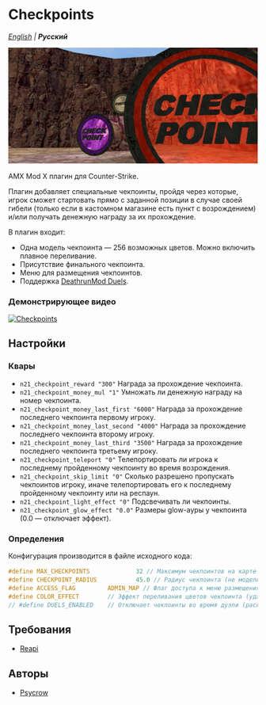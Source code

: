 # Checkpoints

_[English](README.md) | **Русский**_

![Checkpoints](images/checkpoints.jpg)

AMX Mod X плагин для Counter-Strike.

Плагин добавляет специальные чекпоинты, пройдя через которые, игрок сможет стартовать прямо с заданной позиции в случае своей гибели (только если в кастомном магазине есть пункт с возрождением) и/или получать денежную награду за их прохождение.

В плагин входит:
- Одна модель чекпоинта — 256 возможных цветов. Можно включить плавное переливание.
- Присутствие финального чекпоинта.
- Меню для размещения чекпоинтов.
- Поддержка [DeathrunMod Duels](https://github.com/Mistrick/DeathrunMod).

### Демонстрирующее видео
[![Checkpoints](https://img.youtube.com/vi/InHb46OcwFo/0.jpg)](https://youtu.be/InHb46OcwFo)

## Настройки
### Квары
- ```n21_checkpoint_reward "300"``` Награда за прохождение чекпоинта.
- ```n21_checkpoint_money_mul "1"``` Умножать ли денежную награду на номер чекпоинта.
- ```n21_checkpoint_money_last_first "6000"``` Награда за прохождение последнего чекпоинта первому игроку.
- ```n21_checkpoint_money_last_second "4000"``` Награда за прохождение последнего чекпоинта второму игроку.
- ```n21_checkpoint_money_last_third "3500"``` Награда за прохождение последнего чекпоинта третьему игроку.
- ```n21_checkpoint_teleport "0"``` Телепортировать ли игрока к последнему пройденному чекпоинту во время возрождения.
- ```n21_checkpoint_skip_limit "0"``` Сколько разрешено пропускать чекпоинтов игроку, иначе телепортировать его к последнему пройденному чекпоинту или на респаун.
- ```n21_checkpoint_light_effect "0"``` Подсвечивать ли чекпоинты.
- ```n21_checkpoint_glow_effect "0.0"``` Размеры glow-ауры у чекпоинта (0.0 — отключает эффект).

### Определения
Конфигурация производится в файле исходного кода:
```c
#define MAX_CHECKPOINTS				32 // Максимум чекпоинтов на карте
#define CHECKPOINT_RADIUS			45.0 // Радиус чекпоинта (не модели)
#define ACCESS_FLAG			ADMIN_MAP // Флаг доступа к меню размещения чекпоинтов
#define COLOR_EFFECT 		// Эффект переливания цветов чекпоинта (удалить или закомментировать для отключения)
// #define DUELS_ENABLED 	// Отключает чекпоинты во время дуэли (раскомментировать для поддержки дуэлей)
```

## Требования
- [Reapi](https://github.com/s1lentq/reapi)

## Авторы
- [Psycrow](https://github.com/Psycrow101)

